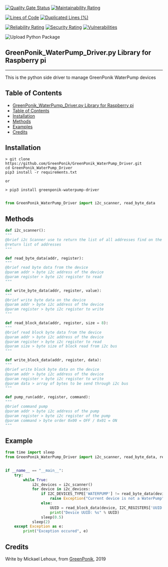 [![Quality Gate Status](https://sonarcloud.io/api/project_badges/measure?project=GreenPonik_GreenPonik_WaterPump_Driver&metric=alert_status)](https://sonarcloud.io/dashboard?id=GreenPonik_GreenPonik_WaterPump_Driver)
[![Maintainability Rating](https://sonarcloud.io/api/project_badges/measure?project=GreenPonik_GreenPonik_WaterPump_Driver&metric=sqale_rating)](https://sonarcloud.io/dashboard?id=GreenPonik_GreenPonik_WaterPump_Driver)

[![Lines of Code](https://sonarcloud.io/api/project_badges/measure?project=GreenPonik_GreenPonik_WaterPump_Driver&metric=ncloc)](https://sonarcloud.io/dashboard?id=GreenPonik_GreenPonik_WaterPump_Driver)
[![Duplicated Lines (%)](https://sonarcloud.io/api/project_badges/measure?project=GreenPonik_GreenPonik_WaterPump_Driver&metric=duplicated_lines_density)](https://sonarcloud.io/dashboard?id=GreenPonik_GreenPonik_WaterPump_Driver)

[![Reliability Rating](https://sonarcloud.io/api/project_badges/measure?project=GreenPonik_GreenPonik_WaterPump_Driver&metric=reliability_rating)](https://sonarcloud.io/dashboard?id=GreenPonik_GreenPonik_WaterPump_Driver)
[![Security Rating](https://sonarcloud.io/api/project_badges/measure?project=GreenPonik_GreenPonik_WaterPump_Driver&metric=security_rating)](https://sonarcloud.io/dashboard?id=GreenPonik_GreenPonik_WaterPump_Driver)
[![Vulnerabilities](https://sonarcloud.io/api/project_badges/measure?project=GreenPonik_GreenPonik_WaterPump_Driver&metric=vulnerabilities)](https://sonarcloud.io/dashboard?id=GreenPonik_GreenPonik_WaterPump_Driver)


![Upload Python Package](https://github.com/GreenPonik/GreenPonik_WaterPump_Driver/workflows/Upload%20Python%20Package/badge.svg?event=release)

## GreenPonik_WaterPump_Driver.py Library for Raspberry pi
---------------------------------------------------------
This is the python side driver to manage GreenPonik WaterPump devices


## Table of Contents

- [GreenPonik_WaterPump_Driver.py Library for Raspberry pi](#GreenPonikWaterPumpDriverpy-library-for-raspberry-pi)
- [Table of Contents](#table-of-contents)
- [Installation](#installation)
- [Methods](#methods)
- [Examples](#examples)
- [Credits](#credits)


## Installation
```shell
> git clone https://github.com/GreenPonik/GreenPonik_WaterPump_Driver.git
cd GreenPonik_WaterPump_Driver
pip3 install -r requirements.txt

or 

> pip3 install greenponik-waterpump-driver
```
```Python

from GreenPonik_WaterPump_Driver import i2c_scanner, read_byte_data

```

## Methods

```python
def i2c_scanner():
"""
@brief i2c Scanner use to return the list of all addresses find on the i2c bus
@return list of addresses
"""

def read_byte_data(addr, register):
"""
@brief read byte data from the device
@param addr > byte i2c address of the device
@param register > byte i2c register to read
"""

def write_byte_data(addr, register, value):
"""
@brief write byte data on the device
@param addr > byte i2c address of the device
@param register > byte i2c register to write
"""

def read_block_data(addr, register, size = 8):
"""
@brief read block byte data from the device
@param addr > byte i2c address of the device
@param register > byte i2c register to read
@param size > byte size of block read from i2c bus
"""

def write_block_data(addr, register, data):
"""
@brief write block byte data on the device
@param addr > byte i2c address of the device
@param register > byte i2c register to write
@param data > array of bytes to be send through i2c bus 
"""

def pump_run(addr, register, command):
"""
@brief command pump
@param addr > byte i2c address of the pump
@param register > byte i2c register of the pump
@param command > byte order 0x00 = OFF / 0x01 = ON
"""

```

## Example
```Python
from time import sleep
from GreenPonik_WaterPump_Driver import i2c_scanner, read_byte_data, read_block_data


if __name__ == "__main__":
    try:
        while True:
            i2c_devices = i2c_scanner()
            for device in i2c_devices:
                if I2C_DEVICES_TYPE['WATERPUMP'] != read_byte_data(device, I2C_REGISTERS['TYPE']:
                    raise Exception("Current device is not a WaterPump")
                else:
                    UUID = read_block_data(device, I2C_REGISTERS['UUID'])
                    print("Device UUID: %s" % UUID)
                sleep(0.5)
            sleep(2)
    except Exception as e:
        print("Exception occured", e)
```

## Credits
Write by Mickael Lehoux, from [GreenPonik](https://www.greenponik.com), 2019